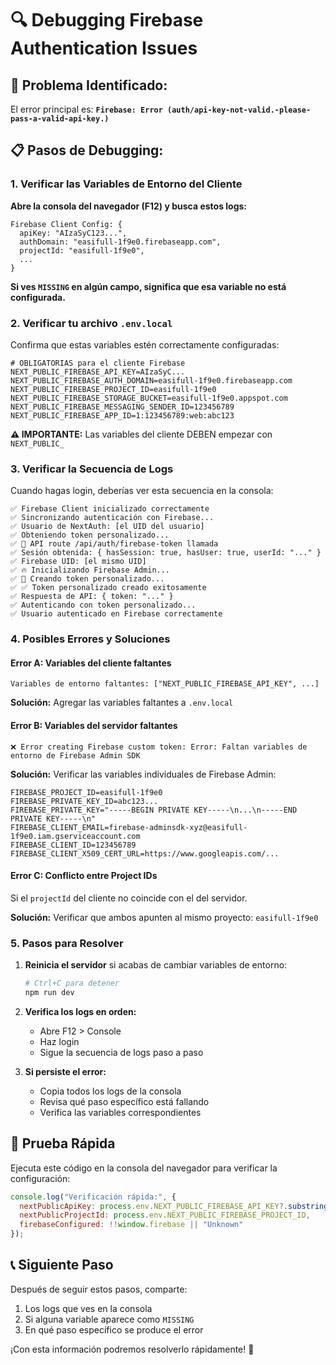 # 🔍 Debugging Firebase Authentication Issues

## 🚨 **Problema Identificado:**

El error principal es: **`Firebase: Error (auth/api-key-not-valid.-please-pass-a-valid-api-key.)`**

## 📋 **Pasos de Debugging:**

### 1. **Verificar las Variables de Entorno del Cliente**

**Abre la consola del navegador (F12) y busca estos logs:**

```
Firebase Client Config: {
  apiKey: "AIzaSyC123...",
  authDomain: "easifull-1f9e0.firebaseapp.com",
  projectId: "easifull-1f9e0",
  ...
}
```

**Si ves `MISSING` en algún campo, significa que esa variable no está configurada.**

### 2. **Verificar tu archivo `.env.local`**

Confirma que estas variables estén correctamente configuradas:

```env
# OBLIGATORIAS para el cliente Firebase
NEXT_PUBLIC_FIREBASE_API_KEY=AIzaSyC...
NEXT_PUBLIC_FIREBASE_AUTH_DOMAIN=easifull-1f9e0.firebaseapp.com
NEXT_PUBLIC_FIREBASE_PROJECT_ID=easifull-1f9e0
NEXT_PUBLIC_FIREBASE_STORAGE_BUCKET=easifull-1f9e0.appspot.com
NEXT_PUBLIC_FIREBASE_MESSAGING_SENDER_ID=123456789
NEXT_PUBLIC_FIREBASE_APP_ID=1:123456789:web:abc123
```

**⚠️ IMPORTANTE:** Las variables del cliente DEBEN empezar con `NEXT_PUBLIC_`

### 3. **Verificar la Secuencia de Logs**

Cuando hagas login, deberías ver esta secuencia en la consola:

```
✅ Firebase Client inicializado correctamente
✅ Sincronizando autenticación con Firebase...
✅ Usuario de NextAuth: [el UID del usuario]
✅ Obteniendo token personalizado...
✅ 🔑 API route /api/auth/firebase-token llamada
✅ Sesión obtenida: { hasSession: true, hasUser: true, userId: "..." }
✅ Firebase UID: [el mismo UID]
✅ 🔥 Inicializando Firebase Admin...
✅ 🎫 Creando token personalizado...
✅ ✅ Token personalizado creado exitosamente
✅ Respuesta de API: { token: "..." }
✅ Autenticando con token personalizado...
✅ Usuario autenticado en Firebase correctamente
```

### 4. **Posibles Errores y Soluciones**

#### **Error A: Variables del cliente faltantes**
```
Variables de entorno faltantes: ["NEXT_PUBLIC_FIREBASE_API_KEY", ...]
```
**Solución:** Agregar las variables faltantes a `.env.local`

#### **Error B: Variables del servidor faltantes**
```
❌ Error creating Firebase custom token: Error: Faltan variables de entorno de Firebase Admin SDK
```
**Solución:** Verificar las variables individuales de Firebase Admin:
```env
FIREBASE_PROJECT_ID=easifull-1f9e0
FIREBASE_PRIVATE_KEY_ID=abc123...
FIREBASE_PRIVATE_KEY="-----BEGIN PRIVATE KEY-----\n...\n-----END PRIVATE KEY-----\n"
FIREBASE_CLIENT_EMAIL=firebase-adminsdk-xyz@easifull-1f9e0.iam.gserviceaccount.com
FIREBASE_CLIENT_ID=123456789
FIREBASE_CLIENT_X509_CERT_URL=https://www.googleapis.com/...
```

#### **Error C: Conflicto entre Project IDs**
Si el `projectId` del cliente no coincide con el del servidor.

**Solución:** Verificar que ambos apunten al mismo proyecto: `easifull-1f9e0`

### 5. **Pasos para Resolver**

1. **Reinicia el servidor** si acabas de cambiar variables de entorno:
   ```bash
   # Ctrl+C para detener
   npm run dev
   ```

2. **Verifica los logs en orden:**
   - Abre F12 > Console
   - Haz login
   - Sigue la secuencia de logs paso a paso

3. **Si persiste el error:**
   - Copia todos los logs de la consola
   - Revisa qué paso específico está fallando
   - Verifica las variables correspondientes

## 🎯 **Prueba Rápida**

Ejecuta este código en la consola del navegador para verificar la configuración:

```javascript
console.log("Verificación rápida:", {
  nextPublicApiKey: process.env.NEXT_PUBLIC_FIREBASE_API_KEY?.substring(0, 10) + "...",
  nextPublicProjectId: process.env.NEXT_PUBLIC_FIREBASE_PROJECT_ID,
  firebaseConfigured: !!window.firebase || "Unknown"
});
```

## 📞 **Siguiente Paso**

Después de seguir estos pasos, comparte:
1. Los logs que ves en la consola
2. Si alguna variable aparece como `MISSING`
3. En qué paso específico se produce el error

¡Con esta información podremos resolverlo rápidamente! 🚀 